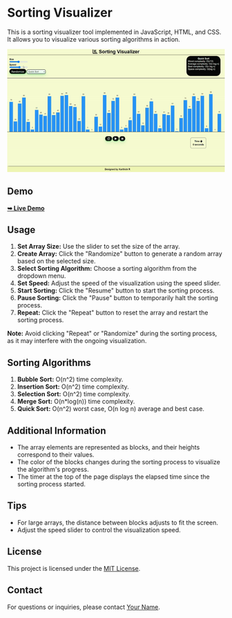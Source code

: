 # Sorting Visualizer

This is a sorting visualizer tool implemented in JavaScript, HTML, and CSS. It allows you to visualize various sorting algorithms in action.

![Demo GIF](demo.gif)

## Demo

<a href="https://rkkarthi07.github.io/Sorting_Visualizer/"><strong>➥ Live Demo</strong></a>

## Usage

1. **Set Array Size:** Use the slider to set the size of the array.
2. **Create Array:** Click the "Randomize" button to generate a random array based on the selected size.
3. **Select Sorting Algorithm:** Choose a sorting algorithm from the dropdown menu.
4. **Set Speed:** Adjust the speed of the visualization using the speed slider.
5. **Start Sorting:** Click the "Resume" button to start the sorting process.
6. **Pause Sorting:** Click the "Pause" button to temporarily halt the sorting process.
7. **Repeat:** Click the "Repeat" button to reset the array and restart the sorting process.

**Note:** Avoid clicking "Repeat" or "Randomize" during the sorting process, as it may interfere with the ongoing visualization.

## Sorting Algorithms

1. **Bubble Sort:** O(n^2) time complexity.
2. **Insertion Sort:** O(n^2) time complexity.
3. **Selection Sort:** O(n^2) time complexity.
4. **Merge Sort:** O(n\*log(n)) time complexity.
5. **Quick Sort:** O(n^2) worst case, O(n log n) average and best case.

## Additional Information

- The array elements are represented as blocks, and their heights correspond to their values.
- The color of the blocks changes during the sorting process to visualize the algorithm's progress.
- The timer at the top of the page displays the elapsed time since the sorting process started.

## Tips

- For large arrays, the distance between blocks adjusts to fit the screen.
- Adjust the speed slider to control the visualization speed.

## License

This project is licensed under the [MIT License](LICENSE).

## Contact

For questions or inquiries, please contact [Your Name](mailto:rkkarthick68@example.com).
